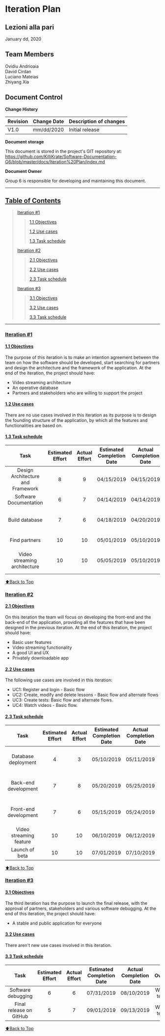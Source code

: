 # Iteration Plan

## Lezioni alla pari
January dd, 2020

## Team Members
Ovidiu Andrioaia  
David Cirdan  
Luciano Mateias  
Zhiyang Xia


## Document Control
**Change History**

| Revision | Change Date | Description of changes |
| -------- | ----------- | ---------------------- |
| V1.0     | mm/dd/2020  | Initial release        |

**Document storage**

This document is stored in the project's GIT repository at:
https://github.com/KilliKrate/Software-Documentation-G6/blob/master/docs/Iteration%20Plan/index.md
 
**Document Owner**

Group 6 is responsible for developing and maintaining this document.

-----------------------------------------------------
## [Table of Contents](#table-of-contents)

> [Iteration #1](#iteration-1)
>> [1.1 Objectives](#11-objectives)
>>
>> [1.2 Use cases](#12-use-cases)
>>
>> [1.3 Task schedule](#13-task-schedule)
>
> [Iteration #2](#iteration-2)
>> [2.1 Objectives](#21-objectives)
>>
>> [2.2 Use cases](#22-use-cases)
>>
>> [2.3 Task schedule](#23-task-schedule)
>
> [Iteration #3](#iteration-3)
>> [3.1 Objectives](#31-objectives)
>>
>> [3.2 Use cases](#32-use-cases)
>>
>> [3.3 Task schedule](#33-task-schedule)
-----------------------------------------------------
### [Iteration #1](#iteration-1)

#### [1.1 Objectives](#11-objectives)

The purpose of this iteration is to make an intention agreement between the team on how the software
should be developed, start searching for partners and design the architecture and the framework of the application.
At the end of the iteration, the project should have:
+ Video streaming architecture
+ An operative database
+ Partners and stakeholders who are willing to support the project

#### [1.2 Use cases](#12-use-cases)

There are no use cases involved in this iteration as its purpose is to design the founding structure of the application, by which all the features and functionalities are based on.

#### [1.3 Task schedule](#13-task-schedule)

| Task | Estimated Effort | Actual Effort | Estimated Completion Date | Actual Completion Date | Owner | Status |
|:----:|:----------------:|:-------------:|:-------------------------:|:----------------------:|:-----:|:------:|
| Design Architecture and Framework | 8 | 9 | 04/15/2019 | 04/15/2019 | Whole team | Finished |
| Software Documentation | 6 | 7 | 04/14/2019 | 04/14/2019 | Whole team | Finished |
| Build database | 7 | 6 | 04/18/2019 | 04/20/2019 | Luciano Mateias, Ovidiu Androiaia | Finished |
| Find partners | 10 | 10 | 05/01/2019 | 05/10/2019 | Angelo Xia | Finished |
| Video streaming architecture | 10 | 10 | 05/05/2019 | 05/10/2019 | Luciano Mateias, Ovidiu Androiaia | Finished |

[⬆Back to Top](#table-of-contents)

### [Iteration #2](#iteration-2)

#### [2.1 Objectives](#21-objectives)

On this iteration the team will focus on developing the front-end and the back-end of the application, providing all the features that have been designed in the previous iteration.
At the end of this iteration, the project should have:
+ Basic user features
+ Video streaming functionality
+ A good UI and UX
+ Privately downloadable app 

#### [2.2 Use cases](#22-use-cases)

The following use cases are involved in this iteration:
+ UC1: Register and login - Basic flow 
+ UC2: Create, modify and delete lessons - Basic flow and alternate flows
+ UC3: Create tests: Basic flow and alternate flows.
+ UC4: Watch videos - Basic flow.

#### [2.3 Task schedule](#23-task-schedule)

| Task | Estimated Effort | Actual Effort | Estimated Completion Date | Actual Completion Date | Owner | Status |
|:----:|:----------------:|:-------------:|:-------------------------:|:----------------------:|:-----:|:------:|
| Database deployment | 4 | 3 | 05/10/2019 | 05/11/2019 | Luciano Mateias, Ovidiu Andrioaia | Finished |
| Back-end development | 7 | 8 | 05/20/2019 | 05/25/2019 | Luciano Mateias, Ovidiu Andrioaia | Finished |
| Front-end development | 7 | 6 | 05/15/2019 | 05/24/2019 | David Cirdan, Angelo Xia | Finished |
| Video streaming feature | 10 | 10 | 06/10/2019 | 06/12/2019 | Whole team | Finished |
| Launch of beta | 10 | 10 | 07/01/2019 | 07/10/2019 | Whole team | Finished |

[⬆Back to Top](#table-of-contents)

### [Iteration #3](#iteration-3)

#### [3.1 Objectives](#31-objectives)

The third iteration has the purpose to launch the final release, with the approval of partners, stakeholders and various software debugging.
At the end of this iteration, the project should have:
+ A stable and public application for everyone

#### [3.2 Use cases](#32-use-cases)

There aren't new use cases involved in this iteration.

#### [3.3 Task schedule](#33-task-schedule)

| Task | Estimated Effort | Actual Effort | Estimated Completion Date | Actual Completion Date | Owner | Status |
|:----:|:----------------:|:-------------:|:-------------------------:|:----------------------:|:-----:|:------:|
| Software debugging | 6 | 6 | 07/31/2019 | 08/10/2019 | Whole team | Finished |
| Final release on GitHub | 5 | 7 | 09/01/2019 | 09/13/2019 | Whole team | Finished |

[⬆Back to Top](#table-of-contents)